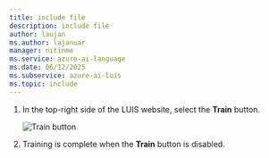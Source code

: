```yaml
---
title: include file
description: include file
author: laujan
ms.author: lajanuar
manager: nitinme
ms.service: azure-ai-language
ms.date: 06/12/2025
ms.subservice: azure-ai-luis
ms.topic: include
---
```


1. In the top-right side of the LUIS website, select the **Train** button.

    ![Train button](../media/train-button-preview.png)

2. Training is complete when the **Train** button is disabled.
